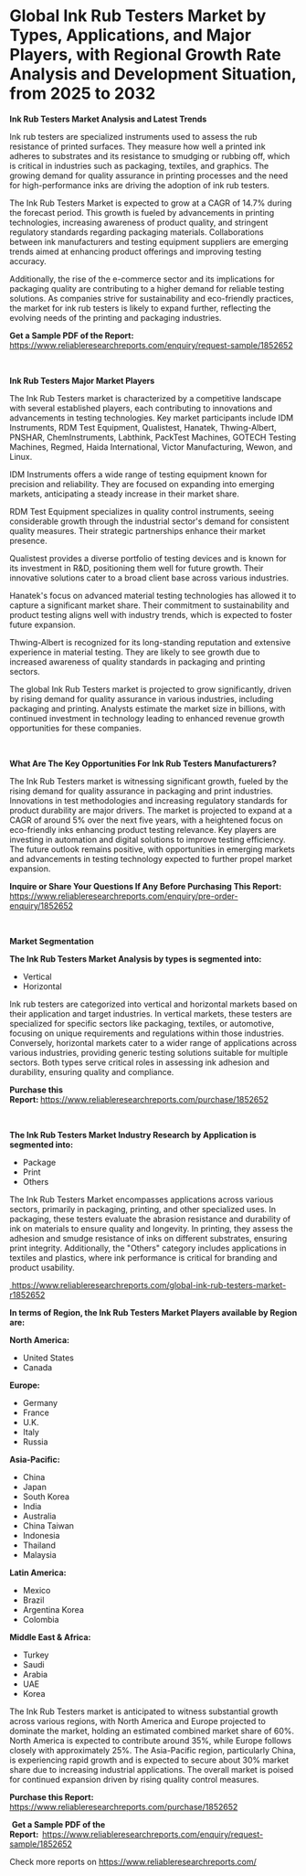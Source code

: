 <p><h1>Global Ink Rub Testers Market by Types, Applications, and Major Players, with Regional Growth Rate Analysis and Development Situation, from 2025 to 2032</h1></p><p><strong>Ink Rub Testers Market Analysis and Latest Trends</strong></p>
<p><p>Ink rub testers are specialized instruments used to assess the rub resistance of printed surfaces. They measure how well a printed ink adheres to substrates and its resistance to smudging or rubbing off, which is critical in industries such as packaging, textiles, and graphics. The growing demand for quality assurance in printing processes and the need for high-performance inks are driving the adoption of ink rub testers.</p><p>The Ink Rub Testers Market is expected to grow at a CAGR of 14.7% during the forecast period. This growth is fueled by advancements in printing technologies, increasing awareness of product quality, and stringent regulatory standards regarding packaging materials. Collaborations between ink manufacturers and testing equipment suppliers are emerging trends aimed at enhancing product offerings and improving testing accuracy.</p><p>Additionally, the rise of the e-commerce sector and its implications for packaging quality are contributing to a higher demand for reliable testing solutions. As companies strive for sustainability and eco-friendly practices, the market for ink rub testers is likely to expand further, reflecting the evolving needs of the printing and packaging industries.</p></p>
<p><strong>Get a Sample PDF of the Report:&nbsp;</strong> <a href="https://www.reliableresearchreports.com/enquiry/request-sample/1852652?utm_campaign=2243&utm_medium=2&utm_source=Github&utm_content=ia&utm_term=28022025&utm_id=ink-rub-testers">https://www.reliableresearchreports.com/enquiry/request-sample/1852652</a></p>
<p>&nbsp;</p>
<p><strong>Ink Rub Testers Major Market Players</strong></p>
<p><p>The Ink Rub Testers market is characterized by a competitive landscape with several established players, each contributing to innovations and advancements in testing technologies. Key market participants include IDM Instruments, RDM Test Equipment, Qualistest, Hanatek, Thwing-Albert, PNSHAR, ChemInstruments, Labthink, PackTest Machines, GOTECH Testing Machines, Regmed, Haida International, Victor Manufacturing, Wewon, and Linux.</p><p>IDM Instruments offers a wide range of testing equipment known for precision and reliability. They are focused on expanding into emerging markets, anticipating a steady increase in their market share.</p><p>RDM Test Equipment specializes in quality control instruments, seeing considerable growth through the industrial sector's demand for consistent quality measures. Their strategic partnerships enhance their market presence.</p><p>Qualistest provides a diverse portfolio of testing devices and is known for its investment in R&D, positioning them well for future growth. Their innovative solutions cater to a broad client base across various industries.</p><p>Hanatek's focus on advanced material testing technologies has allowed it to capture a significant market share. Their commitment to sustainability and product testing aligns well with industry trends, which is expected to foster future expansion.</p><p>Thwing-Albert is recognized for its long-standing reputation and extensive experience in material testing. They are likely to see growth due to increased awareness of quality standards in packaging and printing sectors.</p><p>The global Ink Rub Testers market is projected to grow significantly, driven by rising demand for quality assurance in various industries, including packaging and printing. Analysts estimate the market size in billions, with continued investment in technology leading to enhanced revenue growth opportunities for these companies.</p></p>
<p>&nbsp;</p>
<p><strong>What Are The Key Opportunities For Ink Rub Testers Manufacturers?</strong></p>
<p><p>The Ink Rub Testers market is witnessing significant growth, fueled by the rising demand for quality assurance in packaging and print industries. Innovations in test methodologies and increasing regulatory standards for product durability are major drivers. The market is projected to expand at a CAGR of around 5% over the next five years, with a heightened focus on eco-friendly inks enhancing product testing relevance. Key players are investing in automation and digital solutions to improve testing efficiency. The future outlook remains positive, with opportunities in emerging markets and advancements in testing technology expected to further propel market expansion.</p></p>
<p><strong>Inquire or Share Your Questions If Any Before Purchasing This Report:</strong> <a href="https://www.reliableresearchreports.com/enquiry/pre-order-enquiry/1852652?utm_campaign=2243&utm_medium=2&utm_source=Github&utm_content=ia&utm_term=28022025&utm_id=ink-rub-testers">https://www.reliableresearchreports.com/enquiry/pre-order-enquiry/1852652</a></p>
<p>&nbsp;</p>
<p><strong>Market Segmentation</strong></p>
<p><strong>The Ink Rub Testers Market Analysis by types is segmented into:</strong></p>
<p><ul><li>Vertical</li><li>Horizontal</li></ul></p>
<p><p>Ink rub testers are categorized into vertical and horizontal markets based on their application and target industries. In vertical markets, these testers are specialized for specific sectors like packaging, textiles, or automotive, focusing on unique requirements and regulations within those industries. Conversely, horizontal markets cater to a wider range of applications across various industries, providing generic testing solutions suitable for multiple sectors. Both types serve critical roles in assessing ink adhesion and durability, ensuring quality and compliance.</p></p>
<p><strong>Purchase this Report:&nbsp;</strong><a href="https://www.reliableresearchreports.com/purchase/1852652?utm_campaign=2243&utm_medium=2&utm_source=Github&utm_content=ia&utm_term=28022025&utm_id=ink-rub-testers">https://www.reliableresearchreports.com/purchase/1852652</a></p>
<p>&nbsp;</p>
<p><strong>The Ink Rub Testers Market Industry Research by Application is segmented into:</strong></p>
<p><ul><li>Package</li><li>Print</li><li>Others</li></ul></p>
<p><p>The Ink Rub Testers Market encompasses applications across various sectors, primarily in packaging, printing, and other specialized uses. In packaging, these testers evaluate the abrasion resistance and durability of ink on materials to ensure quality and longevity. In printing, they assess the adhesion and smudge resistance of inks on different substrates, ensuring print integrity. Additionally, the "Others" category includes applications in textiles and plastics, where ink performance is critical for branding and product usability.</p></p>
<p><a href="https://www.reliableresearchreports.com/global-ink-rub-testers-market-r1852652?utm_campaign=2243&utm_medium=2&utm_source=Github&utm_content=ia&utm_term=28022025&utm_id=ink-rub-testers">&nbsp;https://www.reliableresearchreports.com/global-ink-rub-testers-market-r1852652</a></p>
<p><strong>In terms of Region, the Ink Rub Testers Market Players available by Region are:</strong></p>
<p>
    <p> <strong> North America: </strong>
        <ul>
            <li>United States</li>
            <li>Canada</li>
        </ul>
        </p> 
    <p> <strong> Europe: </strong>
        <ul>
            <li>Germany</li>
            <li>France</li>
            <li>U.K.</li>
            <li>Italy</li>
            <li>Russia</li>
        </ul>
        </p> 
    <p> <strong> Asia-Pacific: </strong>
        <ul>
            <li>China</li>
            <li>Japan</li>
            <li>South Korea</li>
            <li>India</li>
            <li>Australia</li>
            <li>China Taiwan</li>
            <li>Indonesia</li>
            <li>Thailand</li>
            <li>Malaysia</li>
        </ul>
        </p> 
    <p> <strong> Latin America: </strong>
        <ul>
            <li>Mexico</li>
            <li>Brazil</li>
            <li>Argentina Korea</li>
            <li>Colombia</li>
        </ul>
        </p> 
    <p> <strong> Middle East & Africa: </strong>
        <ul>
            <li>Turkey</li>
            <li>Saudi</li>
            <li>Arabia</li>
            <li>UAE</li>
            <li>Korea</li>
        </ul>
    </p>
    </p>
<p><p>The Ink Rub Testers market is anticipated to witness substantial growth across various regions, with North America and Europe projected to dominate the market, holding an estimated combined market share of 60%. North America is expected to contribute around 35%, while Europe follows closely with approximately 25%. The Asia-Pacific region, particularly China, is experiencing rapid growth and is expected to secure about 30% market share due to increasing industrial applications. The overall market is poised for continued expansion driven by rising quality control measures.</p></p>
<p><strong>Purchase this Report: </strong><a href="https://www.reliableresearchreports.com/purchase/1852652?utm_campaign=2243&utm_medium=2&utm_source=Github&utm_content=ia&utm_term=28022025&utm_id=ink-rub-testers">https://www.reliableresearchreports.com/purchase/1852652</a></p>
<p>&nbsp;<strong>Get a Sample PDF of the Report:&nbsp;&nbsp;</strong><a href="https://www.reliableresearchreports.com/enquiry/request-sample/1852652?utm_campaign=2243&utm_medium=2&utm_source=Github&utm_content=ia&utm_term=28022025&utm_id=ink-rub-testers">https://www.reliableresearchreports.com/enquiry/request-sample/1852652</a></p>
<p><strong></strong></p>
<p>Check more reports on <a href="https://www.reliableresearchreports.com/?utm_campaign=2243&utm_medium=2&utm_source=Github&utm_content=ia&utm_term=28022025&utm_id=ink-rub-testers">https://www.reliableresearchreports.com/</a></p>